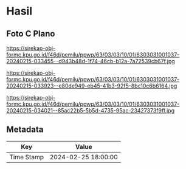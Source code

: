 # Hasil

## Foto C Plano

https://sirekap-obj-formc.kpu.go.id/f46d/pemilu/ppwp/63/03/03/10/01/6303031001037-20240215-033455--d943b48d-1f74-46cb-b12a-7a72539cb67f.jpg

https://sirekap-obj-formc.kpu.go.id/f46d/pemilu/ppwp/63/03/03/10/01/6303031001037-20240215-033923--e80de949-eb45-41b3-92f5-8bc10c6b6164.jpg

https://sirekap-obj-formc.kpu.go.id/f46d/pemilu/ppwp/63/03/03/10/01/6303031001037-20240215-034021--85ac22b5-5b5d-4735-95ac-23427373f9ff.jpg


## Metadata

| Key        | Value               |
| ---------- | ------------------- |
| Time Stamp | 2024-02-25 18:00:00 |



